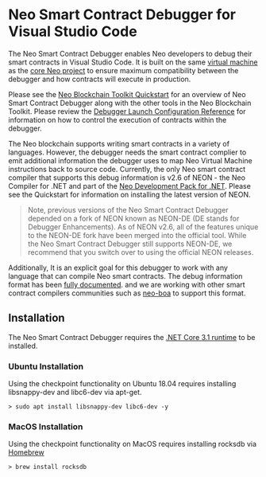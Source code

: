 # Neo Smart Contract Debugger for Visual Studio Code

The Neo Smart Contract Debugger enables Neo developers to debug their smart contracts
in Visual Studio Code. It is built on the same [virtual machine](https://github.com/neo-project/neo-vm)
as the [core Neo project](https://github.com/neo-project/neo) to ensure maximum compatibility
between the debugger and how contracts will execute in production.

Please see the
[Neo Blockchain Toolkit Quickstart](https://github.com/neo-project/neo-blockchain-toolkit/blob/master/quickstart.md)
for an overview of Neo Smart Contract Debugger along with the other tools in the Neo Blockchain
Toolkit. Please review the
[Debugger Launch Configuration Reference](https://github.com/neo-project/neo-debugger/blob/master/docs/debug-config-reference.md)
for information on how to control the execution of contracts within the debugger.

The Neo blockchain supports writing smart contracts in a variety of languages.
However, the debugger needs the smart contract complier to emit additional information
the debugger uses to map Neo Virtual Machine instructions back to source code.
Currently, the only Neo smart contract compiler that supports this debug information
is v2.6 of NEON - the Neo Compiler for .NET and part of the
[Neo Development Pack for .NET](https://github.com/neo-project/neo-devpack-dotnet).
Please see the Quickstart for information on installing the latest version of NEON.

> Note, previous versions of the Neo Smart Contract Debugger depended on a fork of
> NEON known as NEON-DE (DE stands for Debugger Enhancements). As of NEON v2.6,
> all of the features unique to the NEON-DE fork have been merged into the official
> tool. While the Neo Smart Contract Debugger still supports NEON-DE, we recommend
> that you switch over to using the official NEON releases.

Additionally, It is an explicit goal for this debugger to work with any
language that can compile Neo smart contracts. The debug information format has been
[fully documented](https://github.com/ngdseattle/design-notes/blob/master/NDX-DN11%20-%20NEO%20Debug%20Info%20Specification.md#v10-format).
and we are working with other smart contract compilers communities such as
[neo-boa](https://github.com/CityOfZion/neo-boa) to support this format.

## Installation

The Neo Smart Contract Debugger requires the [.NET Core 3.1 runtime](https://dotnet.microsoft.com/download/dotnet-core/3.1)
to be installed.

### Ubuntu Installation

Using the checkpoint functionality on Ubuntu 18.04 requires installing libsnappy-dev and libc6-dev via apt-get.

``` shell
> sudo apt install libsnappy-dev libc6-dev -y
```

### MacOS Installation

Using the checkpoint functionality on MacOS requires installing rocksdb via [Homebrew](https://brew.sh/)

``` shell
> brew install rocksdb
```